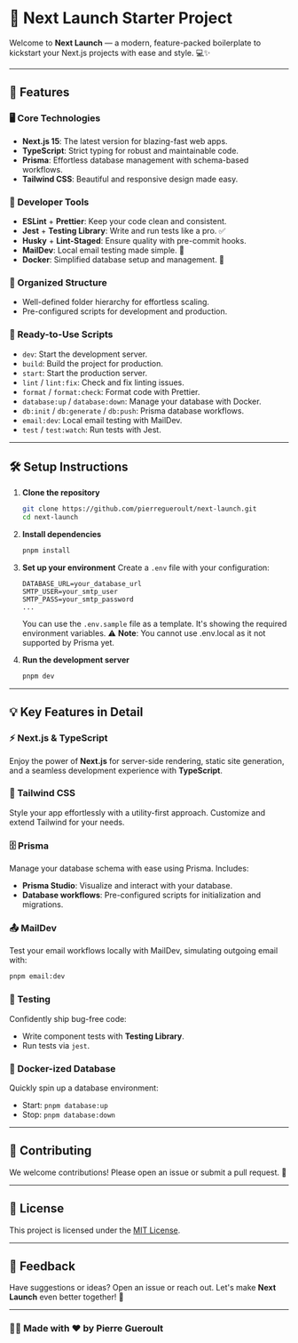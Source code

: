 # 🚀 Next Launch Starter Project

Welcome to **Next Launch** — a modern, feature-packed boilerplate to kickstart your Next.js projects with ease and style. 💻✨

---

## 🌟 Features

### 🖥️ Core Technologies

- **Next.js 15**: The latest version for blazing-fast web apps.
- **TypeScript**: Strict typing for robust and maintainable code.
- **Prisma**: Effortless database management with schema-based workflows.
- **Tailwind CSS**: Beautiful and responsive design made easy.

### 🔧 Developer Tools

- **ESLint** + **Prettier**: Keep your code clean and consistent.
- **Jest** + **Testing Library**: Write and run tests like a pro. ✅
- **Husky** + **Lint-Staged**: Ensure quality with pre-commit hooks.
- **MailDev**: Local email testing made simple. 📧
- **Docker**: Simplified database setup and management. 🐳

### 📂 Organized Structure

- Well-defined folder hierarchy for effortless scaling.
- Pre-configured scripts for development and production.

### 🚀 Ready-to-Use Scripts

- `dev`: Start the development server.
- `build`: Build the project for production.
- `start`: Start the production server.
- `lint` / `lint:fix`: Check and fix linting issues.
- `format` / `format:check`: Format code with Prettier.
- `database:up` / `database:down`: Manage your database with Docker.
- `db:init` / `db:generate` / `db:push`: Prisma database workflows.
- `email:dev`: Local email testing with MailDev.
- `test` / `test:watch`: Run tests with Jest.

---

## 🛠️ Setup Instructions

1. **Clone the repository**

   ```bash
   git clone https://github.com/pierregueroult/next-launch.git
   cd next-launch
   ```

2. **Install dependencies**

   ```bash
   pnpm install
   ```

3. **Set up your environment**
   Create a `.env` file with your configuration:

   ```env
   DATABASE_URL=your_database_url
   SMTP_USER=your_smtp_user
   SMTP_PASS=your_smtp_password
   ...
   ```

   You can use the `.env.sample` file as a template. It's showing the required environment variables.
   ⚠️ **Note**: You cannot use .env.local as it not supported by Prisma yet.

4. **Run the development server**
   ```bash
   pnpm dev
   ```

---

## 💡 Key Features in Detail

### ⚡ Next.js & TypeScript

Enjoy the power of **Next.js** for server-side rendering, static site generation, and a seamless development experience with **TypeScript**.

### 🎨 Tailwind CSS

Style your app effortlessly with a utility-first approach. Customize and extend Tailwind for your needs.

### 🗄️ Prisma

Manage your database schema with ease using Prisma. Includes:

- **Prisma Studio**: Visualize and interact with your database.
- **Database workflows**: Pre-configured scripts for initialization and migrations.

### 📤 MailDev

Test your email workflows locally with MailDev, simulating outgoing email with:

```bash
pnpm email:dev
```

### 🧪 Testing

Confidently ship bug-free code:

- Write component tests with **Testing Library**.
- Run tests via `jest`.

### 🐳 Docker-ized Database

Quickly spin up a database environment:

- Start: `pnpm database:up`
- Stop: `pnpm database:down`

---

## 📜 Contributing

We welcome contributions! Please open an issue or submit a pull request. 🙌

---

## 📄 License

This project is licensed under the [MIT License](LICENSE).

---

## 💬 Feedback

Have suggestions or ideas? Open an issue or reach out. Let's make **Next Launch** even better together! 💬

---

### 👨‍💻 Made with ❤️ by Pierre Gueroult

